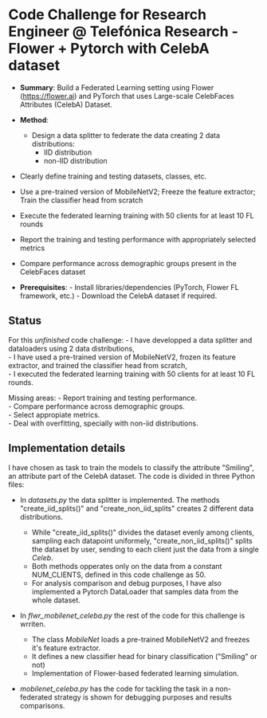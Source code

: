 # Code Challenge for Research Engineer @ Telefónica Research - Flower + Pytorch with CelebA dataset

- **Summary**:
Build a Federated Learning setting using Flower (https://flower.ai) and PyTorch that uses Large-scale CelebFaces Attributes (CelebA) Dataset.

- **Method**:
  - Design a data splitter to federate the data creating 2 data distributions:
    - IID distribution
    - non-IID distribution
- Clearly define training and testing datasets, classes, etc.
- Use a pre-trained version of MobileNetV2; Freeze the feature extractor; Train the classifier head from scratch
- Execute the federated learning training with 50 clients for at least 10 FL rounds
- Report the training and testing performance with appropriately selected metrics
- Compare performance across demographic groups present in the CelebFaces dataset


- **Prerequisites**:
      - Install libraries/dependencies (PyTorch, Flower FL framework, etc.)
      - Download the CelebA dataset if required.


## Status

For this *unfinished* code challenge:
    - I have developped a data splitter and dataloaders using 2 data distributions,  
    - I have used a pre-trained version of MobileNetV2, frozen its feature extractor, and trained the classifier head from scratch,   
    - I executed the federated learning training with 50 clients for at least 10 FL rounds.  
    
  Missing areas:  - Report training and testing performance.  
                    - Compare performance across demographic groups.  
                    - Select appropiate metrics.  
                    - Deal with overfitting, specially with non-iid distributions.  


## Implementation details

I have chosen as task to train the models to classify the attribute "Smiling", an attribute part of the CelebA dataset.
The code is divided in three Python files:

- In *datasets.py* the data splitter is implemented. The methods "create_iid_splits()" and "create_non_iid_splits" creates 2 different data distributions.
    - While "create_iid_splits()" divides the dataset evenly among clients, sampling each datapoint uniformely, "create_non_iid_splits()" splits the dataset by user, sending to each client just the data from a single *Celeb*.
    - Both methods opperates only on the data from a constant NUM_CLIENTS, defined in this code challenge as 50.
    - For analysis comparison and debug purposes, I have also implemented a Pytorch DataLoader that samples data from the whole dataset.

- In *flwr_mobilenet_celeba.py* the rest of the code for this challenge is wrriten.
    - The class *MobileNet* loads a pre-trained MobileNetV2 and freezes it's feature extractor.
    - It defines a new classifier head for binary classification ("Smiling" or not)
    - Implementation of Flower-based federated learning simulation.
- *mobilenet_celeba.py* has the code for tackling the task in a non-federated strategy is shown for debugging purposes and results comparisons.

